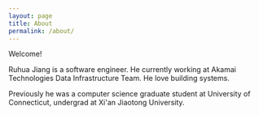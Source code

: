 ```yaml
---
layout: page
title: About
permalink: /about/
---
```

Welcome!  

Ruhua Jiang is a software engineer. He currently working at Akamai Technologies Data Infrastructure Team. 
He love building systems. 

Previously he was a  computer science graduate student at University of
Connecticut, undergrad at Xi'an Jiaotong University.  

